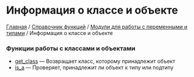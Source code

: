 # Информация о классе и объекте

[Главная](../../../README.md) / [Справочник функций](../../funcref.md) /
[Модули для работы с переменными и типами](../vartype.md) / Информация о классе и объекте

### Функции работы с классами и объектами

-   [get_class](./class/get_class.md) &mdash; Возвращает класс, которому принадлежит объект
-   [is_a](./class/is_a.md) &mdash; Проверяет, принадлежит ли объект к типу или подтипу
